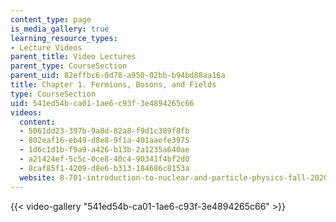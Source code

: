 ```yaml
---
content_type: page
is_media_gallery: true
learning_resource_types:
- Lecture Videos
parent_title: Video Lectures
parent_type: CourseSection
parent_uid: 82effbc6-0d78-a950-02bb-b94bd88aa16a
title: Chapter 1. Fermions, Bosons, and Fields
type: CourseSection
uid: 541ed54b-ca01-1ae6-c93f-3e4894265c66
videos:
  content:
  - 5061dd23-397b-9a8d-82a8-f9d1c389f8fb
  - 802eaf16-eb49-d8e8-9f1a-401aaefe3975
  - 1d6c1d1b-f9a9-a426-b13b-2a1235a640ae
  - a21424ef-5c5c-0ce8-40c4-90341f4bf2d0
  - 8caf85f1-4209-d8e6-b313-184686c8153a
  website: 8-701-introduction-to-nuclear-and-particle-physics-fall-2020
---
```



{{< video-gallery "541ed54b-ca01-1ae6-c93f-3e4894265c66" >}}


